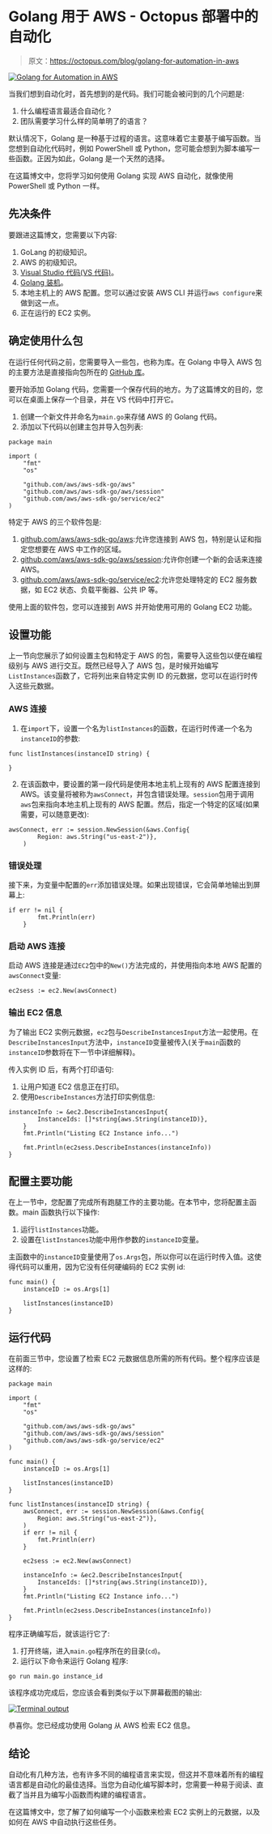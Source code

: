 # Golang 用于 AWS - Octopus 部署中的自动化

> 原文：<https://octopus.com/blog/golang-for-automation-in-aws>

[![Golang for Automation in AWS](img/658a03a546efb0f707a3c9fc0b96104c.png)](#)

当我们想到自动化时，首先想到的是代码。我们可能会被问到的几个问题是:

1.  什么编程语言最适合自动化？
2.  团队需要学习什么样的简单明了的语言？

默认情况下，Golang 是一种基于过程的语言。这意味着它主要基于编写函数。当您想到自动化代码时，例如 PowerShell 或 Python，您可能会想到为脚本编写一些函数。正因为如此，Golang 是一个天然的选择。

在这篇博文中，您将学习如何使用 Golang 实现 AWS 自动化，就像使用 PowerShell 或 Python 一样。

## 先决条件

要跟进这篇博文，您需要以下内容:

1.  GoLang 的初级知识。
2.  AWS 的初级知识。
3.  [Visual Studio 代码(VS 代码)](https://code.visualstudio.com/)。
4.  [Golang 装机](https://golang.org/doc/install)。
5.  本地主机上的 AWS 配置。您可以通过安装 AWS CLI 并运行`aws configure`来做到这一点。
6.  正在运行的 EC2 实例。

## 确定使用什么包

在运行任何代码之前，您需要导入一些包，也称为库。在 Golang 中导入 AWS 包的主要方法是直接指向包所在的 [GitHub 库](https://github.com/)。

要开始添加 Golang 代码，您需要一个保存代码的地方。为了这篇博文的目的，您可以在桌面上保存一个目录，并在 VS 代码中打开它。

1.  创建一个新文件并命名为`main.go`来存储 AWS 的 Golang 代码。
2.  添加以下代码以创建主包并导入包列表:

```
package main

import (
    "fmt"
    "os"

    "github.com/aws/aws-sdk-go/aws"
    "github.com/aws/aws-sdk-go/aws/session"
    "github.com/aws/aws-sdk-go/service/ec2"
) 
```

特定于 AWS 的三个软件包是:

1.  [github.com/aws/aws-sdk-go/aws](http://github.com/aws/aws-sdk-go/aws):允许您连接到 AWS 包，特别是认证和指定您想要在 AWS 中工作的区域。
2.  [github.com/aws/aws-sdk-go/aws/session](http://github.com/aws/aws-sdk-go/aws/session):允许你创建一个新的会话来连接 AWS。
3.  [github.com/aws/aws-sdk-go/service/ec2](http://github.com/aws/aws-sdk-go/service/ec2):允许您处理特定的 EC2 服务数据，如 EC2 状态、负载平衡器、公共 IP 等。

使用上面的软件包，您可以连接到 AWS 并开始使用可用的 Golang EC2 功能。

## 设置功能

上一节向您展示了如何设置主包和特定于 AWS 的包，需要导入这些包以便在编程级别与 AWS 进行交互。既然已经导入了 AWS 包，是时候开始编写`ListInstances`函数了，它将列出来自特定实例 ID 的元数据，您可以在运行时传入这些元数据。

### AWS 连接

1.  在`import`下，设置一个名为`listInstances`的函数，在运行时传递一个名为`instanceID`的参数:

```
func listInstances(instanceID string) {

} 
```

2.  在该函数中，要设置的第一段代码是使用本地主机上现有的 AWS 配置连接到 AWS。该变量将被称为`awsConnect`，并包含错误处理。`session`包用于调用`aws`包来指向本地主机上现有的 AWS 配置。然后，指定一个特定的区域(如果需要，可以随意更改):

```
awsConnect, err := session.NewSession(&aws.Config{
        Region: aws.String("us-east-2")},
    ) 
```

### 错误处理

接下来，为变量中配置的`err`添加错误处理。如果出现错误，它会简单地输出到屏幕上:

```
if err != nil {
        fmt.Println(err)
    } 
```

### 启动 AWS 连接

启动 AWS 连接是通过`EC2`包中的`New()`方法完成的，并使用指向本地 AWS 配置的`awsConnect`变量:

```
ec2sess := ec2.New(awsConnect) 
```

### 输出 EC2 信息

为了输出 EC2 实例元数据，`ec2`包与`DescribeInstancesInput`方法一起使用。在`DescribeInstancesInput`方法中，`instanceID`变量被传入(关于`main`函数的`instanceID`参数将在下一节中详细解释)。

传入实例 ID 后，有两个打印语句:

1.  让用户知道 EC2 信息正在打印。
2.  使用`DescribeInstances`方法打印实例信息:

```
instanceInfo := &ec2.DescribeInstancesInput{
        InstanceIds: []*string{aws.String(instanceID)},
    }
    fmt.Println("Listing EC2 Instance info...")

    fmt.Println(ec2sess.DescribeInstances(instanceInfo))
} 
```

## 配置主要功能

在上一节中，您配置了完成所有跑腿工作的主要功能。在本节中，您将配置主函数。main 函数执行以下操作:

1.  运行`listInstances`功能。
2.  设置在`listInstances`功能中用作参数的`instanceID`变量。

主函数中的`instanceID`变量使用了`os.Args`包，所以你可以在运行时传入值。这使得代码可以重用，因为它没有任何硬编码的 EC2 实例 id:

```
func main() {
    instanceID := os.Args[1]

    listInstances(instanceID)
} 
```

## 运行代码

在前面三节中，您设置了检索 EC2 元数据信息所需的所有代码。整个程序应该是这样的:

```
package main

import (
    "fmt"
    "os"

    "github.com/aws/aws-sdk-go/aws"
    "github.com/aws/aws-sdk-go/aws/session"
    "github.com/aws/aws-sdk-go/service/ec2"
)

func main() {
    instanceID := os.Args[1]

    listInstances(instanceID)
}

func listInstances(instanceID string) {
    awsConnect, err := session.NewSession(&aws.Config{
        Region: aws.String("us-east-2")},
    )
    if err != nil {
        fmt.Println(err)
    }

    ec2sess := ec2.New(awsConnect)

    instanceInfo := &ec2.DescribeInstancesInput{
        InstanceIds: []*string{aws.String(instanceID)},
    }
    fmt.Println("Listing EC2 Instance info...")

    fmt.Println(ec2sess.DescribeInstances(instanceInfo))
} 
```

程序正确编写后，就该运行它了:

1.  打开终端，进入`main.go`程序所在的目录(`cd`)。
2.  运行以下命令来运行 Golang 程序:

```
go run main.go instance_id 
```

该程序成功完成后，您应该会看到类似于以下屏幕截图的输出:

[![Terminal output](img/ebba5d8f1f0d545708f7f3fc6909edc9.png)](#)

恭喜你。您已经成功使用 Golang 从 AWS 检索 EC2 信息。

## 结论

自动化有几种方法，也有许多不同的编程语言来实现，但这并不意味着所有的编程语言都是自动化的最佳选择。当您为自动化编写脚本时，您需要一种易于阅读、直截了当并且为编写小函数而构建的编程语言。

在这篇博文中，您了解了如何编写一个小函数来检索 EC2 实例上的元数据，以及如何在 AWS 中自动执行这些任务。
